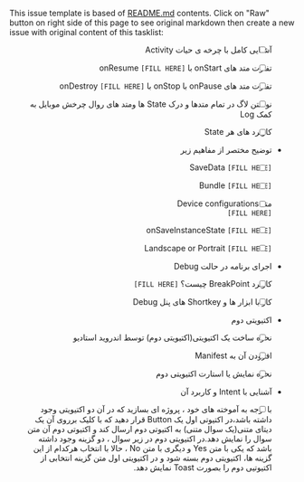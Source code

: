 This issue template is based of [README.md](README.md) contents.
Click on "Raw" button on right side of this page to see original markdown then create a new issue with original content of this tasklist:

 <div dir="rtl" align='right'>

- [ ]  آشنایی کامل با چرخه ی حیات Activity 

- [ ]  تفاوت متد های onStart با  onResume 
 `[FILL HERE]`

- [ ]  تفاوت متد های onPause با onStop با onDestroy
 `[FILL HERE]`

- [ ]  نوشتن لاگ در تمام متدها و درک State ها ومتد های روال چرخش موبایل به کمک Log 

- [ ]  کاربرد های هر State  

- توضیح مختصر از مفاهیم زیر 

- [ ]  SaveData    `[FILL HERE]`

- [ ]  Bundle      `[FILL HERE]`

- [ ]    متد  Device configurations      
 `[FILL HERE]`

- [ ]  onSaveInstanceState       `[FILL HERE]`

- [ ]  Landscape or Portrait      `[FILL HERE]`

- اجرای برنامه در حالت Debug 

- [ ]   کاربرد BreakPoint چیست؟ `[FILL HERE]`

- [ ]   کار با ابزار ها و Shortkey های پنل Debug


- اکتیویتی دوم 

- [ ]   نحوه ساخت یک اکتیویتی(اکتیویتی دوم) توسط اندروید استادیو 

- [ ]   افزودن آن به Manifest 

- [ ]   نحوه نمایش یا استارت اکتیویتی دوم 

-  آشنایی با Intent  و کاربرد آن  

- [ ]   با توجه به آموخته های خود ، پروژه ای بسازید که در آن دو اکتیویتی وجود داشته باشد،در اکتیوتی اول یک Button قرار دهید که با کلیک برروی آن یک دیتای متنی(یک سوال متنی) به اکتیوتی دوم ارسال کند و اکتیوتی دوم آن متن سوال را نمایش دهد.در اکتیویتی دوم در زیر سوال ، دو گزینه وجود داشته باشد که یکی با متن Yes و دیگری با متن No ، حالا با انتخاب هرکدام از این گزینه ها، اکتیویتی دوم بسته شود و در اکتیویتی اول متن گزینه انتخابی از اکتیوتیی دوم را بصورت Toast نمایش دهد. 
    
    </div>
